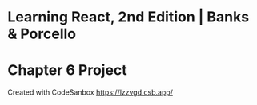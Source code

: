 # Learning React, 2nd Edition | Banks & Porcello
# Chapter 6 Project
Created with CodeSanbox https://lzzvgd.csb.app/
